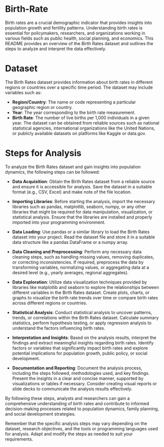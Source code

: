 # Birth-Rate

Birth rates are a crucial demographic indicator that provides insights into population growth and fertility patterns. Understanding birth rates is essential for policymakers, researchers, and organizations working in various fields such as public health, social planning, and economics. This README provides an overview of the Birth Rates dataset and outlines the steps to analyze and interpret the data effectively.

# Dataset
The Birth Rates dataset provides information about birth rates in different regions or countries over a specific time period. The dataset may include variables such as:

* <b>Region/Country</b>: The name or code representing a particular geographic region or country.
* <b>Year</b>: The year corresponding to the birth rate measurement.
* <b>Birth Rate</b>: The number of live births per 1,000 individuals in a given year.
The dataset can be obtained from reliable sources such as national statistical agencies, international organizations like the United Nations, or publicly available datasets on platforms like Kaggle or data.gov.

# Steps for Analysis
To analyze the Birth Rates dataset and gain insights into population dynamics, the following steps can be followed:

* <b>Data Acquisition</b>: Obtain the Birth Rates dataset from a reliable source and ensure it is accessible for analysis. Save the dataset in a suitable format (e.g., CSV, Excel) and make note of the file location.

* <b>Importing Libraries</b>: Before starting the analysis, import the necessary libraries such as pandas, matplotlib, seaborn, numpy, or any other libraries that might be required for data manipulation, visualization, or statistical analysis. Ensure that the libraries are installed and properly imported into your programming environment.

* <b>Data Loading</b>: Use pandas or a similar library to load the Birth Rates dataset into your project. Read the dataset file and store it in a suitable data structure like a pandas DataFrame or a numpy array.

* <b>Data Cleaning and Preprocessing</b>: Perform any necessary data cleaning steps, such as handling missing values, removing duplicates, or correcting inconsistencies. If required, preprocess the data by transforming variables, normalizing values, or aggregating data at a desired level (e.g., yearly averages, regional aggregates).

* <b>Data Exploration</b>: Utilize data visualization techniques provided by libraries like matplotlib and seaborn to explore the relationships between different variables in the Birth Rates dataset. Create plots, charts, or graphs to visualize the birth rate trends over time or compare birth rates across different regions or countries.

* <b>Statistical Analysis</b>: Conduct statistical analysis to uncover patterns, trends, or correlations within the Birth Rates dataset. Calculate summary statistics, perform hypothesis testing, or apply regression analysis to understand the factors influencing birth rates.

* <b>Interpretation and Insights</b>: Based on the analysis results, interpret the findings and extract meaningful insights regarding birth rates. Identify factors or variables that significantly impact birth rates and explore potential implications for population growth, public policy, or social development.

* <b>Documentation and Reporting</b>: Document the analysis process, including the steps followed, methodologies used, and key findings. Present the insights in a clear and concise manner, supported by visualizations or tables if necessary. Consider creating visual reports or slide decks to communicate the analysis results effectively.

By following these steps, analysts and researchers can gain a comprehensive understanding of birth rates and contribute to informed decision-making processes related to population dynamics, family planning, and social development strategies.

Remember that the specific analysis steps may vary depending on the dataset, research objectives, and the tools or programming languages used for analysis. Adapt and modify the steps as needed to suit your requirements.





